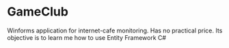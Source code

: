 # GameClub
Winforms application for internet-cafe monitoring. Has no practical price. Its objective is to learn me how to use Entity Framework C#
